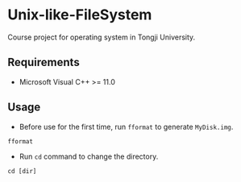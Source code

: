 # Unix-like-FileSystem
Course project for operating system in Tongji University.
## Requirements
- Microsoft Visual C++ >= 11.0
## Usage
- Before use for the first time, run `fformat` to generate `MyDisk.img`.
```
fformat
```
- Run `cd` command to change the directory.
```
cd [dir]
```

